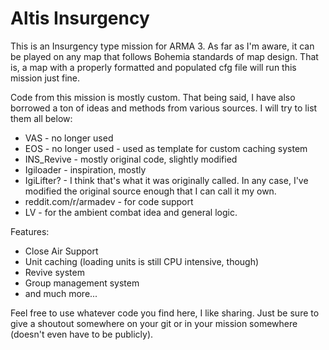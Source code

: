 Altis Insurgency
===============

This is an Insurgency type mission for ARMA 3. As far as I'm aware, it can be played on any map that follows Bohemia standards of map design. That is, a map with a properly formatted and populated cfg file will run this mission just fine.

Code from this mission is mostly custom. That being said, I have also borrowed a ton of ideas and methods from various sources. I will try to list them all below: 

* VAS - no longer used
* EOS - no longer used - used as template for custom caching system 
* INS_Revive - mostly original code, slightly modified
* Igiloader - inspiration, mostly
* IgiLifter? - I think that's what it was originally called. In any case, I've modified the original source enough that I can call it my own. 
* reddit.com/r/armadev - for code support
* LV - for the ambient combat idea and general logic. 

Features: 
* Close Air Support
* Unit caching (loading units is still CPU intensive, though)
* Revive system
* Group management system
* and much more...

Feel free to use whatever code you find here, I like sharing. Just be sure to give a shoutout somewhere on your git or in your mission somewhere (doesn't even have to be publicly).
